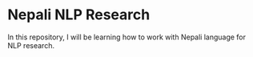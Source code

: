 # Nepali NLP Research

In this repository, I will be learning how to work with Nepali language for NLP research.
